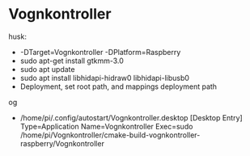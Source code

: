 # Vognkontroller


husk:
- -DTarget=Vognkontroller -DPlatform=Raspberry
- sudo apt-get install gtkmm-3.0
- sudo apt update
- sudo apt install libhidapi-hidraw0 libhidapi-libusb0
- Deployment, set root path, and mappings deployment path

og
- /home/pi/.config/autostart/Vognkontroller.desktop
  [Desktop Entry]
  Type=Application
  Name=Vognkontroller
  Exec=sudo /home/pi/Vognkontroller/cmake-build-vognkontroller-raspberry/Vognkontroller

